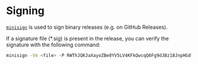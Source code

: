 # Signing

[`minisign`](https://jedisct1.github.io/minisign/) is used to sign binary
releases (e.g. on GitHub Releases).

If a signature file (*.sig) is present in the release, you can
verify the signature with the following command:

```bash
minisign -Vm <file> -P RWThJQKJaXayoZBe0YV5LV4KFkQwcqQ6Fg9dJBz18JnpHGdf/cHUyKs+
```
